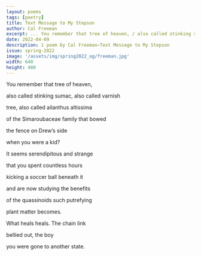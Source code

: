 ```yaml
---
layout: poems
tags: [poetry]
title: Text Message to My Stepson
author: Cal Freeman
excerpt: ... You remember that tree of heaven, / also called stinking sumac, also called varnish // tree, also called ailanthus altissima / of the Simaroubaceae family ...
date: 2022-04-09
description: 1 poem by Cal Freeman—Text Message to My Stepson
issue: spring-2022
image: '/assets/img/spring2022_og/freeman.jpg'
width: 640
height: 480
---
```



<div class="stanza">
<p class="poemline">You remember that tree of heaven,</p>
<p class="poemline">also called stinking sumac, also called varnish</p>
</div>
<div class="stanza">
<p class="poemline">tree, also called ailanthus altissima</p>
<p class="poemline">of the Simaroubaceae family that bowed</p>
</div>
<div class="stanza">
<p class="poemline">the fence on Drew’s side</p>
<p class="poemline">when you were a kid?</p>
</div>
<div class="stanza">
<p class="poemline">It seems serendipitous and strange</p>
<p class="poemline">that you spent countless hours</p>
</div>
<div class="stanza">
<p class="poemline">kicking a soccer ball beneath it</p>
<p class="poemline">and are now studying the benefits</p>
</div>
<div class="stanza">
<p class="poemline">of the quassinoids such putrefying</p>
<p class="poemline">plant matter becomes.</p>
</div>
<div class="stanza">
<p class="poemline">What heals heals. The chain link</p>
<p class="poemline">bellied out, the boy</p>
</div>
<div class="stanza">
<p class="poemline">you were gone to another state.</p>
</div>



